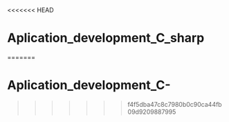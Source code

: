 <<<<<<< HEAD
# Aplication_development_C_sharp
=======
# Aplication_development_C-
>>>>>>> f4f5dba47c8c7980b0c90ca44fb09d9209887995
